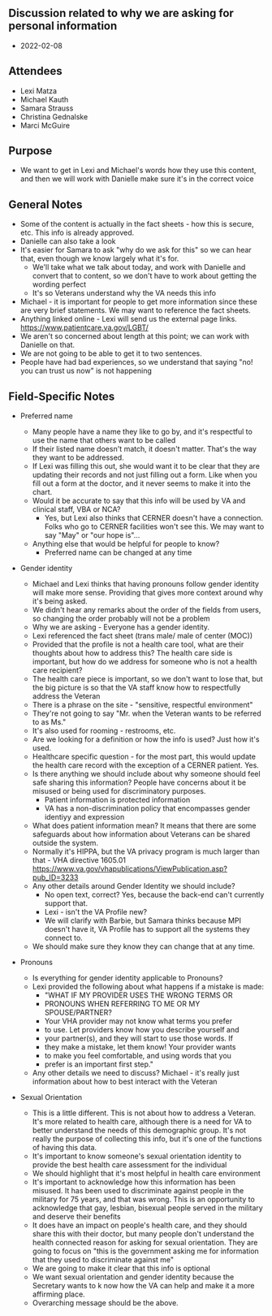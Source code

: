## Discussion related to why we are asking for personal information
- 2022-02-08 

## Attendees
- Lexi Matza
- Michael Kauth
- Samara Strauss
- Christina Gednalske
- Marci McGuire

## Purpose
- We want to get in Lexi and Michael's words how they use this content, and then we will work with Danielle make sure it's in the correct voice

## General Notes
- Some of the content is actually in the fact sheets - how this is secure, etc.  This info is already approved.
- Danielle can also take a look
- It's easier for Samara to ask "why do we ask for this" so we can hear that, even though we know largely what it's for.
  - We'll take what we talk about today, and work with Danielle and convert that to content, so we don't have to work about getting the wording perfect
  - It's so Veterans understand why the VA needs this info
- Michael - it is important for people to get more information since these are very brief statements.  We may want to reference the fact sheets.
- Anything linked online - Lexi will send us the external page links.  https://www.patientcare.va.gov/LGBT/
- We aren't so concerned about length at this point; we can work with Danielle on that.
- We are not going to be able to get it to two sentences.
- People have had bad experiences, so we understand that saying "no! you can trust us now" is not happening

## Field-Specific Notes
- Preferred name
  - Many people have a name they like to go by, and it's respectful to use the name that others want to be called
  - If their listed name doesn't match, it doesn't matter.  That's the way they want to be addressed.
  - If Lexi was filling this out, she would want it to be clear that they are updating their records and not just filling out a form.  Like when you fill out a form at the doctor, and it never seems to make it into the chart.
  - Would it be accurate to say that this info will be used by VA and clinical staff, VBA or NCA?
    - Yes, but Lexi also thinks that CERNER doesn't have a connection.  Folks who go to CERNER facilities won't see this.  We may want to say "May" or "our hope is"…
  - Anything else that would be helpful for people to know?  
    - Preferred name can be changed at any time

- Gender identity
  - Michael and Lexi thinks that having pronouns follow gender identity will make more sense.  Providing that gives more context around why it's being asked.
  - We didn't hear any remarks about the order of the fields from users, so changing the  order probably will not be a problem
  - Why we are asking - Everyone has a gender identity. 
  - Lexi referenced the fact sheet (trans male/ male of center (MOC))
  - Provided that the profile is not a health care tool, what are their thoughts about how to address this?  The health care side is important, but how do we address for someone who is not a health care recipient? 
  - The health care piece is important, so we don't want to lose that, but the big picture is so that the VA staff know how to respectfully address the Veteran
  - There is a phrase on the site - "sensitive, respectful environment"
  - They're not going to say "Mr. when the Veteran wants to be referred to as Ms."
  - It's also used for rooming - restrooms, etc.
  - Are we looking for a definition or how the info is used?  Just how it's used.
  - Healthcare specific question - for the most part, this would update the health care record with the exception of a CERNER patient.  Yes.
  - Is there anything we should include about why someone should feel safe sharing this information?  People have concerns about it be misused or being used for discriminatory purposes.
    - Patient information is protected information 
    - VA has a non-discrimination policy that encompasses gender identiyy and expression
  - What does patient information mean?  It means that there are some safeguards about how information about Veterans can be shared outside the system.  
  - Normally it's HIPPA, but the VA privacy program is much larger than that - VHA directive 1605.01  https://www.va.gov/vhapublications/ViewPublication.asp?pub_ID=3233
  - Any other details around Gender Identity we should include?  
    - No open text, correct?  Yes, because the back-end can't currently support that.
    - Lexi - isn't the VA Profile new?
    - We will clarify with Barbie, but Samara thinks because MPI doesn't have it, VA Profile has to support all the systems they connect to.
  - We should make sure they know they can change that at any time.

- Pronouns
  - Is everything for gender identity applicable to Pronouns? 
  - Lexi provided the following about what happens if a mistake is made: 
    - "WHAT IF MY PROVIDER USES THE WRONG TERMS OR
    - PRONOUNS WHEN REFERRING TO ME OR MY SPOUSE/PARTNER?
    - Your VHA provider may not know what terms you prefer
    - to use. Let providers know how you describe yourself and
    - your partner(s), and they will start to use those words. If
    - they make a mistake, let them know! Your provider wants
    - to make you feel comfortable, and using words that you
    - prefer is an important first step."
  - Any other details we need to discuss?  Michael - it's really just information about how to best interact with the Veteran

- Sexual Orientation
  - This is a little different.  This is not about how to address a Veteran.  It's more related to health care, although there is a need for VA to better understand the needs of this demographic group.  It's not really the purpose of collecting this info, but it's one of the functions of having this data.
  - It's important to know someone's sexual orientation identity to provide the best health care assessment for the individual
  - We should highlight that it's most helpful in health care environment
  - It's important to acknowledge how this information has been misused.  It has been used to discriminate against people in the military for 75 years, and that was wrong.  This is an opportunity to acknowledge that gay, lesbian, bisexual people served in the military and deserve their benefits
  - It does have an impact on people's health care, and they should share this with their doctor, but many people don't understand the health connected reason for asking for sexual orientation.  They are going to focus on "this is the government asking me for information that they used to discriminate against me"
  - We are going to make it clear that this info is optional
  - We want sexual orientation and gender identity because the Secretary wants to k now how the VA can help and make it a more affirming place.
  - Overarching message should be the above.

